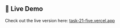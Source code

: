 ## 🚀 Live Demo

Check out the live version here: [task-21-five.vercel.app](https://task-21-five.vercel.app/)
